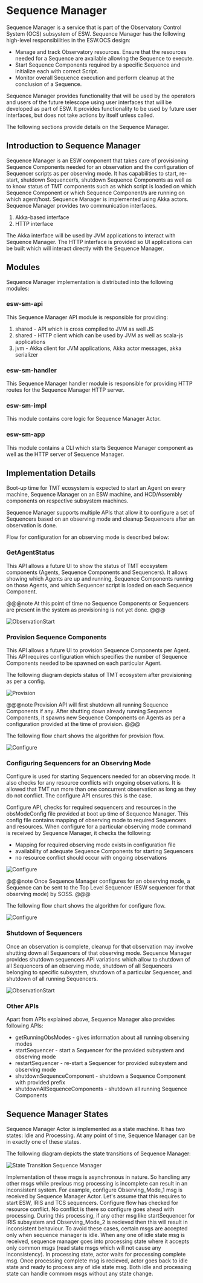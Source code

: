 # Sequence Manager

Sequence Manager is a service that is part of the Observatory Control System (OCS) subsystem of ESW.
Sequence Manager has the following high-level responsibilities in the ESW.OCS design:

* Manage and track Observatory resources. Ensure that the resources needed for a Sequence are available allowing the Sequence to execute.
* Start Sequence Components required by a specific Sequence and initialize each with correct Script.
* Monitor overall Sequence execution and perform cleanup at the conclusion of a Sequence.

Sequence Manager provides functionality that will be used by the operators and users of the future telescope using user
interfaces that will be developed as part of ESW. It provides functionality to be used by future user interfaces, but does
not take actions by itself unless called.

The following sections provide details on the Sequence Manager.

## Introduction to Sequence Manager

Sequence Manager is an ESW component that takes care of provisioning Sequence Components needed for an observation and the configuration of
Sequencer scripts as per observing mode. It has capabilities to start, re-start, shutdown Sequencer/s, shutdown Sequence Components
as well as to know status of TMT components such as which script is loaded on which Sequence Component or which Sequence Component/s
are running on which agent/host. Sequence Manager is implemented using Akka actors. Sequence Manager provides two communication interfaces.

1. Akka-based interface
2. HTTP interface

The Akka interface will be used by JVM applications to interact with Sequence Manager. The HTTP interface is provided so UI applications
can be built which will interact directly with the Sequence Manager.

## Modules

Sequence Manager implementation is distributed into the following modules:

### esw-sm-api
This Sequence Manager API module is responsible for providing:

1. shared - API which is cross compiled to JVM as well JS
2. shared - HTTP client which can be used by JVM as well as scala-js applications
3. jvm - Akka client for JVM applications, Akka actor messages, akka serializer

### esw-sm-handler
This Sequence Manager handler module is responsible for providing HTTP routes for the Sequence Manager HTTP server.

### esw-sm-impl
This module contains core logic for Sequence Manager Actor.

### esw-sm-app
This module contains a CLI which starts Sequence Manager component as well as the HTTP server of Sequence Manager.

## Implementation Details

Boot-up time for TMT ecosystem is expected to start an Agent on every machine, Sequence Manager on an ESW machine, and HCD/Assembly components on
respective subsystem machines.

Sequence Manager supports multiple APIs that allow it to configure a set of Sequencers based on an observing mode and cleanup Sequencers after an observation is done.

Flow for configuration for an observing mode is described below:

### GetAgentStatus
This API allows a future UI to show the status of TMT ecosystem components (Agents, Sequence Components and Sequencers).
It allows showing which Agents are up and running, Sequence Components running on those Agents, and which Sequencer script is 
loaded on each Sequence Component.

@@@note
At this point of time no Sequence Components or Sequencers are present in the system as provisioning is not yet done.
@@@

![ObservationStart](../images/sequencemanager/sm1.png)

### Provision Sequence Components
This API allows a future UI to provision Sequence Components per Agent. This API requires configuration which specifies 
the number of Sequence Components needed to be spawned on each particular Agent.

The following diagram depicts status of TMT ecosystem after provisioning as per a config.

![Provision](../images/sequencemanager/sm2.png)

@@@note
Provision API will first shutdown all running Sequence Components if any. After shutting down already running Sequence Components, 
it spawns new Sequence Components on Agents as per a configuration provided at the time of provision.
@@@

The following flow chart shows the algorithm for provision flow.

![Configure](../images/sequencemanager/provision.png)

### Configuring Sequencers for an Observing Mode
Configure is used for starting Sequencers needed for an observing mode. It also checks for any resource conflicts with ongoing observations.
It is allowed that TMT run more than one concurrent observation as long as they do not conflict. The configure API ensures this is the case.

Configure API, checks for required sequencers and resources in the obsModeConfig file provided at boot up time of Sequence Manager. 
This config file contains mapping of observing mode to required Sequencers and resources. When configure for a particular observing mode 
command is received by Sequence Manager, it checks the following:

* Mapping for required observing mode exists in configuration file
* availability of adequate Sequence Components for starting Sequencers
* no resource conflict should occur with ongoing observations

![Configure](../images/sequencemanager/sm3.png)

@@@note
Once Sequence Manager configures for an observing mode, a Sequence can be sent to the Top Level Sequencer (ESW sequencer for that observing mode) by SOSS.
@@@

The following flow chart shows the algorithm for configure flow.

![Configure](../images/sequencemanager/configure.png)

### Shutdown of Sequencers
Once an observation is complete, cleanup for that observation may involve shutting down all Sequencers of that observing mode.
Sequence Manager provides shutdown sequencers API variations which allow to shutdown of all Sequencers of an observing mode, 
shutdown of all Sequencers belonging to specific subsystem, shutdown of a particular Sequencer, and shutdown of all running Sequencers.

![ObservationStart](../images/sequencemanager/sm4.png)

### Other APIs
Apart from APIs explained above, Sequence Manager also provides following APIs:

* getRunningObsModes - gives information about all running observing modes
* startSequencer - start a Sequencer for the provided subsystem and observing mode
* restartSequencer - re-start a Sequencer for provided subsystem and observing mode
* shutdownSequenceComponent - shutdown a Sequence Component with provided prefix
* shutdownAllSequenceComponents - shutdown all running Sequence Components

## Sequence Manager States

Sequence Manager Actor is implemented as a state machine. It has two states: Idle and Processing. At any point of time,
Sequence Manager can be in exactly one of these states.

The following diagram depicts the state transitions of Sequence Manager:

![State Transition Sequence Manager](../images/sequencemanager/sm-state-transition.png)

Implementation of these msgs is asynchronous in nature. So handling any other msgs while previous msg processing is incomplete can
result in an inconsistent system. For example,
configure Observing_Mode_1 msg is received by Sequence Manager Actor. Let's assume that this requires to start ESW, IRIS and TCS sequencers.
Configure flow has checked for resource conflict. No conflict is there so configure goes ahead with processing. During this processing,
if any other msg like startSequencer for IRIS subsystem and Observing_Mode_2 is recieved then this will result in inconsistent behaviour.
To avoid these cases, certain msgs are accepted only when sequence manager is idle. When any one of idle state msg is received, sequence manager
goes into processing state where it accepts only common msgs (read state msgs which will not cause any inconsistency). In processing state, actor waits
for processing complete msg. Once processing complete msg is recieved, actor goes back to idle state and ready to process any of idle state msg. Both idle
and processing state can handle commom msgs without any state change.